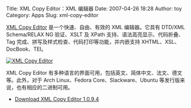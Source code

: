 Title: XML Copy Editor：XML 编辑器
Date: 2007-04-26 18:28
Author: toy
Category: Apps
Slug: xml-copy-editor

[XML Copy Editor](http://xml-copy-editor.sourceforge.net/)
是一个快速、自由、有效的 XML 编辑器。它具有 DTD/XML Schema/RELAX NG
验证、XSLT 及 XPath 支持、语法高亮显示、代码折叠、Tag
完成、拼写及样式检查、代码打印等功能，并内嵌支持
XHTML、XSL、DocBook、TEI。

[![XML Copy
Editor](http://i.linuxtoy.org/i/2007/04/xml-copy-editor_s.png)](http://i.linuxtoy.org/i/2007/04/xml-copy-editor.png)

XML Copy Editor
有多种语言的界面可用，包括英文、简体中文、法文、德文等。此外，对于 Arch
Linux、Fedora Core、Slackware、Ubuntu
等发行版来说，也有相应的二进制可用。

- [Download XML Copy Editor
1.0.9.4](https://sourceforge.net/project/showfiles.php?group_id=141776&package_id=196395)
